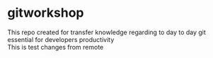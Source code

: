 # gitworkshop
This repo created for transfer knowledge regarding to day to day git essential for developers productivity  
This is test changes from remote
